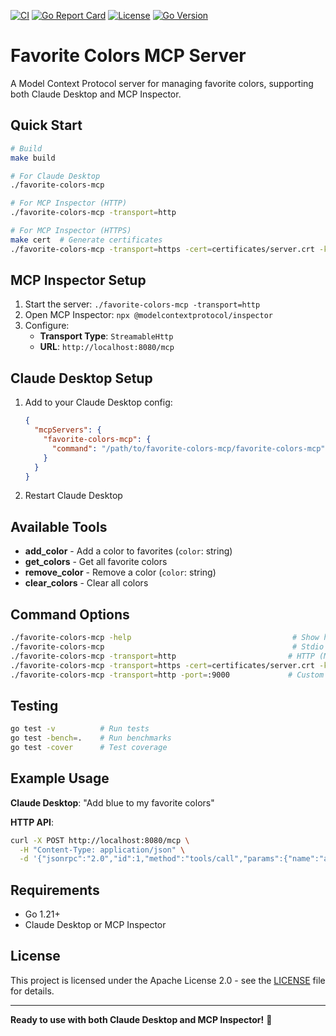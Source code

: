 [![CI](https://github.com/subnetmarco/favorite-colors-mcp/actions/workflows/ci.yml/badge.svg)](https://github.com/subnetmarco/favorite-colors-mcp/actions/workflows/ci.yml)
[![Go Report Card](https://goreportcard.com/badge/github.com/yourusername/favorite-colors-mcp)](https://goreportcard.com/report/github.com/subnetmarco/favorite-colors-mcp)
[![License](https://img.shields.io/badge/License-Apache%202.0-blue.svg)](https://opensource.org/licenses/Apache-2.0)
[![Go Version](https://img.shields.io/badge/Go-1.21+-00ADD8?style=flat&logo=go)](https://golang.org/)

# Favorite Colors MCP Server

A Model Context Protocol server for managing favorite colors, supporting both Claude Desktop and MCP Inspector.

## Quick Start

```bash
# Build
make build

# For Claude Desktop
./favorite-colors-mcp

# For MCP Inspector (HTTP)
./favorite-colors-mcp -transport=http

# For MCP Inspector (HTTPS)
make cert  # Generate certificates
./favorite-colors-mcp -transport=https -cert=certificates/server.crt -key=certificates/server.key
```

## MCP Inspector Setup

1. Start the server: `./favorite-colors-mcp -transport=http`
2. Open MCP Inspector: `npx @modelcontextprotocol/inspector`
3. Configure:
   - **Transport Type**: `StreamableHttp`
   - **URL**: `http://localhost:8080/mcp`

## Claude Desktop Setup

1. Add to your Claude Desktop config:
   ```json
   {
     "mcpServers": {
       "favorite-colors-mcp": {
         "command": "/path/to/favorite-colors-mcp/favorite-colors-mcp"
       }
     }
   }
   ```
2. Restart Claude Desktop

## Available Tools

- **add_color** - Add a color to favorites (`color`: string)
- **get_colors** - Get all favorite colors  
- **remove_color** - Remove a color (`color`: string)
- **clear_colors** - Clear all colors

## Command Options

```bash
./favorite-colors-mcp -help                                    # Show help
./favorite-colors-mcp                                          # Stdio (Claude Desktop)
./favorite-colors-mcp -transport=http                         # HTTP (MCP Inspector)
./favorite-colors-mcp -transport=https -cert=certificates/server.crt -key=certificates/server.key  # HTTPS
./favorite-colors-mcp -transport=http -port=:9000             # Custom port
```

## Testing

```bash
go test -v          # Run tests
go test -bench=.    # Run benchmarks
go test -cover      # Test coverage
```

## Example Usage

**Claude Desktop**: "Add blue to my favorite colors"

**HTTP API**:
```bash
curl -X POST http://localhost:8080/mcp \
  -H "Content-Type: application/json" \
  -d '{"jsonrpc":"2.0","id":1,"method":"tools/call","params":{"name":"add_color","arguments":{"color":"blue"}}}'
```

## Requirements

- Go 1.21+
- Claude Desktop or MCP Inspector

## License

This project is licensed under the Apache License 2.0 - see the [LICENSE](LICENSE) file for details.

---

**Ready to use with both Claude Desktop and MCP Inspector!** 🎨